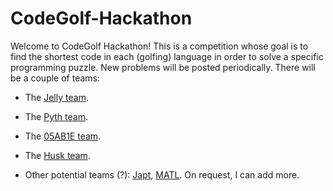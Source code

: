 # CodeGolf-Hackathon

Welcome to CodeGolf Hackathon! This is a competition whose goal is to find the shortest code in each (golfing) language in order to solve a specific programming puzzle. New problems will be posted periodically. There will be a couple of teams:

 - The [Jelly team](https://github.com/DennisMitchell/jelly).
 
 - The [Pyth team](https://github.com/isaacg1/pyth).
 
 - The [05AB1E team](https://github.com/Adriandmen/05AB1E).
 
 - The [Husk team](https://github.com/barbuz/Husk).
 
 - Other potential teams (?): [Japt](https://github.com/ETHproductions/japt/), [MATL](https://github.com/lmendo/MATL). On request, I can add more.
